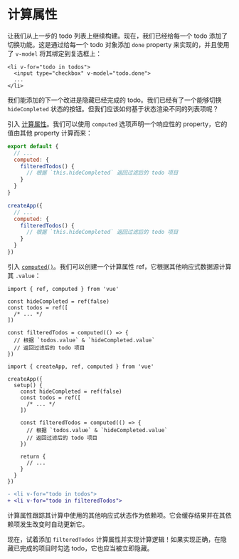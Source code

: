# 计算属性

让我们从上一步的 todo 列表上继续构建。现在，我们已经给每一个 todo 添加了切换功能。这是通过给每一个 todo 对象添加 `done` property 来实现的，并且使用了 `v-model` 将其绑定到复选框上：

```vue-html{2}
<li v-for="todo in todos">
  <input type="checkbox" v-model="todo.done">
  ...
</li>
```

我们能添加的下一个改进是隐藏已经完成的 todo。我们已经有了一个能够切换 `hideCompleted` 状态的按钮。但我们应该如何基于状态渲染不同的列表项呢？

<div class="options-api">

引入 <a target="_blank" href="/guide/essentials/computed.html">计算属性</a>。我们可以使用 `computed` 选项声明一个响应性的 property，它的值由其他 property 计算而来：

<div class="sfc">

```js
export default {
  // ...
  computed: {
    filteredTodos() {
      // 根据 `this.hideCompleted` 返回过滤后的 todo 项目
    }
  }
}
```

</div>
<div class="html">

```js
createApp({
  // ...
  computed: {
    filteredTodos() {
      // 根据 `this.hideCompleted` 返回过滤后的 todo 项目
    }
  }
})
```

</div>

</div>
<div class="composition-api">

引入 <a target="_blank" href="/guide/essentials/computed.html">`computed()`</a>。我们可以创建一个计算属性 ref，它根据其他响应式数据源计算其 `.value`：

<div class="sfc">

```js{8-11}
import { ref, computed } from 'vue'

const hideCompleted = ref(false)
const todos = ref([
  /* ... */
])

const filteredTodos = computed(() => {
  // 根据 `todos.value` & `hideCompleted.value`
  // 返回过滤后的 todo 项目
})
```

</div>
<div class="html">

```js{10-13}
import { createApp, ref, computed } from 'vue'

createApp({
  setup() {
    const hideCompleted = ref(false)
    const todos = ref([
      /* ... */
    ])

    const filteredTodos = computed(() => {
      // 根据 `todos.value` & `hideCompleted.value`
      // 返回过滤后的 todo 项目
    })

    return {
      // ...
    }
  }
})
```

</div>

</div>

```diff
- <li v-for="todo in todos">
+ <li v-for="todo in filteredTodos">
```

计算属性跟踪其计算中使用的其他响应式状态作为依赖项。它会缓存结果并在其依赖项发生改变时自动更新它。

现在，试着添加 `filteredTodos` 计算属性并实现计算逻辑！如果实现正确，在隐藏已完成的项目时勾选 todo，它也应当被立即隐藏。
